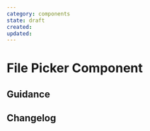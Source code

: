 ```yaml
---
category: components
state: draft
created: 
updated: 
---
```


# File Picker Component

## Guidance

## Changelog
